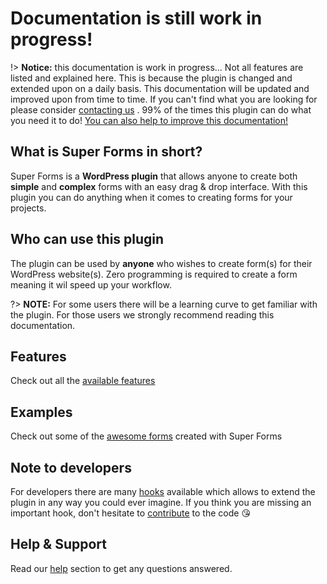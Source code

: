 
# Documentation is still work in progress!

!> **Notice:** this documentation is work in progress... Not all features are listed and explained here. This is because the plugin is changed and extended upon on a daily basis. This documentation will be updated and improved upon from time to time. If you can't find what you are looking for please consider [contacting us](support) . 99% of the times this plugin can do what you need it to do! [You can also help to improve this documentation!](https://github.com/RensTillmann/super-forms/tree/master/docs)

## What is Super Forms in short?

Super Forms is a **WordPress plugin** that allows anyone to create both **simple** and **complex** forms with an easy drag & drop interface.
With this plugin you can do anything when it comes to creating forms for your projects.

## Who can use this plugin

The plugin can be used by **anyone** who wishes to create form(s) for their WordPress website(s). Zero programming is required to create a form meaning it wil speed up your workflow.

?> **NOTE:** For some users there will be a learning curve to get familiar with the plugin. For those users we strongly recommend reading this documentation.

## Features

Check out all the [available features](conditional-logic)

## Examples

Check out some of the [awesome forms](https://super-forms.com) created with Super Forms

## Note to developers

For developers there are many [hooks](introduction-hooks) available which allows to extend the plugin in any way you could ever imagine.
If you think you are missing an important hook, don't hesitate to [contribute](https://github.com/RensTillmann/super-forms/) to the code :kissing_heart:

## Help & Support

Read our [help](support) section to get any questions answered.
